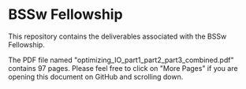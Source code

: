 # BSSw Fellowship
This repository contains the deliverables associated with the BSSw Fellowship.

The PDF file named "optimizing_IO_part1_part2_part3_combined.pdf" contains 97 pages. Please feel free to click on "More Pages" if you are opening this document on GitHub and scrolling down.
